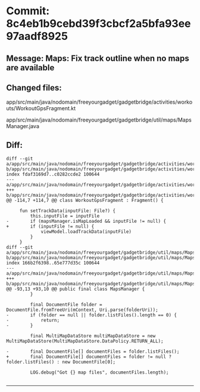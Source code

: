 # Commit: 8c4eb1b9cebd39f3cbcf2a5bfa93ee97aadf8925
## Message: Maps: Fix track outline when no maps are available
## Changed files:
app/src/main/java/nodomain/freeyourgadget/gadgetbridge/activities/workouts/WorkoutGpsFragment.kt

app/src/main/java/nodomain/freeyourgadget/gadgetbridge/util/maps/MapsManager.java

## Diff:
```
diff --git a/app/src/main/java/nodomain/freeyourgadget/gadgetbridge/activities/workouts/WorkoutGpsFragment.kt b/app/src/main/java/nodomain/freeyourgadget/gadgetbridge/activities/workouts/WorkoutGpsFragment.kt
index fdaf3169d7..c0282ccde2 100644
--- a/app/src/main/java/nodomain/freeyourgadget/gadgetbridge/activities/workouts/WorkoutGpsFragment.kt
+++ b/app/src/main/java/nodomain/freeyourgadget/gadgetbridge/activities/workouts/WorkoutGpsFragment.kt
@@ -114,7 +114,7 @@ class WorkoutGpsFragment : Fragment() {
 
     fun setTrackData(inputFile: File?) {
         this.inputFile = inputFile
-        if (mapsManager.isMapLoaded && inputFile != null) {
+        if (inputFile != null) {
             viewModel.loadTrackData(inputFile)
         }
     }
diff --git a/app/src/main/java/nodomain/freeyourgadget/gadgetbridge/util/maps/MapsManager.java b/app/src/main/java/nodomain/freeyourgadget/gadgetbridge/util/maps/MapsManager.java
index 166b2f6398..65e777d35c 100644
--- a/app/src/main/java/nodomain/freeyourgadget/gadgetbridge/util/maps/MapsManager.java
+++ b/app/src/main/java/nodomain/freeyourgadget/gadgetbridge/util/maps/MapsManager.java
@@ -93,13 +93,10 @@ public final class MapsManager {
         }
 
         final DocumentFile folder = DocumentFile.fromTreeUri(mContext, Uri.parse(folderUri));
-        if (folder == null || folder.listFiles().length == 0) {
-            return;
-        }
 
         final MultiMapDataStore multiMapDataStore = new MultiMapDataStore(MultiMapDataStore.DataPolicy.RETURN_ALL);
 
-        final DocumentFile[] documentFiles = folder.listFiles();
+        final DocumentFile[] documentFiles = folder != null ? folder.listFiles() : new DocumentFile[0];
 
         LOG.debug("Got {} map files", documentFiles.length);
 
```
-----------------------------------
